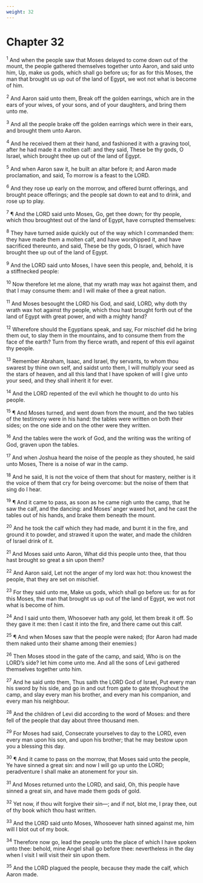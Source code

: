 ```yaml
---
weight: 32
---
```


# Chapter 32

<sup>1</sup> And when the people saw that Moses delayed to come down out of the mount, the people gathered themselves together unto Aaron, and said unto him, Up, make us gods, which shall go before us; for as for this Moses, the man that brought us up out of the land of Egypt, we wot not what is become of him. 

<sup>2</sup> And Aaron said unto them, Break off the golden earrings, which are in the ears of your wives, of your sons, and of your daughters, and bring them unto me. 

<sup>3</sup> And all the people brake off the golden earrings which were in their ears, and brought them unto Aaron. 

<sup>4</sup> And he received them at their hand, and fashioned it with a graving tool, after he had made it a molten calf: and they said, These be thy gods, O Israel, which brought thee up out of the land of Egypt. 

<sup>5</sup> And when Aaron saw it, he built an altar before it; and Aaron made proclamation, and said, To morrow is a feast to the LORD. 

<sup>6</sup> And they rose up early on the morrow, and offered burnt offerings, and brought peace offerings; and the people sat down to eat and to drink, and rose up to play. 

<sup>7</sup> ¶ And the LORD said unto Moses, Go, get thee down; for thy people, which thou broughtest out of the land of Egypt, have corrupted themselves: 

<sup>8</sup> They have turned aside quickly out of the way which I commanded them: they have made them a molten calf, and have worshipped it, and have sacrificed thereunto, and said, These be thy gods, O Israel, which have brought thee up out of the land of Egypt. 

<sup>9</sup> And the LORD said unto Moses, I have seen this people, and, behold, it is a stiffnecked people: 

<sup>10</sup> Now therefore let me alone, that my wrath may wax hot against them, and that I may consume them: and I will make of thee a great nation. 

<sup>11</sup> And Moses besought the LORD his God, and said, LORD, why doth thy wrath wax hot against thy people, which thou hast brought forth out of the land of Egypt with great power, and with a mighty hand? 

<sup>12</sup> Wherefore should the Egyptians speak, and say, For mischief did he bring them out, to slay them in the mountains, and to consume them from the face of the earth? Turn from thy fierce wrath, and repent of this evil against thy people. 

<sup>13</sup> Remember Abraham, Isaac, and Israel, thy servants, to whom thou swarest by thine own self, and saidst unto them, I will multiply your seed as the stars of heaven, and all this land that I have spoken of will I give unto your seed, and they shall inherit it for ever. 

<sup>14</sup> And the LORD repented of the evil which he thought to do unto his people. 

<sup>15</sup> ¶ And Moses turned, and went down from the mount, and the two tables of the testimony were in his hand: the tables were written on both their sides; on the one side and on the other were they written. 

<sup>16</sup> And the tables were the work of God, and the writing was the writing of God, graven upon the tables. 

<sup>17</sup> And when Joshua heard the noise of the people as they shouted, he said unto Moses, There is a noise of war in the camp. 

<sup>18</sup> And he said, It is not the voice of them that shout for mastery, neither is it the voice of them that cry for being overcome: but the noise of them that sing do I hear. 

<sup>19</sup> ¶ And it came to pass, as soon as he came nigh unto the camp, that he saw the calf, and the dancing: and Moses’ anger waxed hot, and he cast the tables out of his hands, and brake them beneath the mount. 

<sup>20</sup> And he took the calf which they had made, and burnt it in the fire, and ground it to powder, and strawed it upon the water, and made the children of Israel drink of it. 

<sup>21</sup> And Moses said unto Aaron, What did this people unto thee, that thou hast brought so great a sin upon them? 

<sup>22</sup> And Aaron said, Let not the anger of my lord wax hot: thou knowest the people, that they are set on mischief. 

<sup>23</sup> For they said unto me, Make us gods, which shall go before us: for as for this Moses, the man that brought us up out of the land of Egypt, we wot not what is become of him. 

<sup>24</sup> And I said unto them, Whosoever hath any gold, let them break it off. So they gave it me: then I cast it into the fire, and there came out this calf. 

<sup>25</sup> ¶ And when Moses saw that the people were naked; (for Aaron had made them naked unto their shame among their enemies:) 

<sup>26</sup> Then Moses stood in the gate of the camp, and said, Who is on the LORD’s side? let him come unto me. And all the sons of Levi gathered themselves together unto him. 

<sup>27</sup> And he said unto them, Thus saith the LORD God of Israel, Put every man his sword by his side, and go in and out from gate to gate throughout the camp, and slay every man his brother, and every man his companion, and every man his neighbour. 

<sup>28</sup> And the children of Levi did according to the word of Moses: and there fell of the people that day about three thousand men. 

<sup>29</sup> For Moses had said, Consecrate yourselves to day to the LORD, even every man upon his son, and upon his brother; that he may bestow upon you a blessing this day. 

<sup>30</sup> ¶ And it came to pass on the morrow, that Moses said unto the people, Ye have sinned a great sin: and now I will go up unto the LORD; peradventure I shall make an atonement for your sin. 

<sup>31</sup> And Moses returned unto the LORD, and said, Oh, this people have sinned a great sin, and have made them gods of gold. 

<sup>32</sup> Yet now, if thou wilt forgive their sin—; and if not, blot me, I pray thee, out of thy book which thou hast written. 

<sup>33</sup> And the LORD said unto Moses, Whosoever hath sinned against me, him will I blot out of my book. 

<sup>34</sup> Therefore now go, lead the people unto the place of which I have spoken unto thee: behold, mine Angel shall go before thee: nevertheless in the day when I visit I will visit their sin upon them. 

<sup>35</sup> And the LORD plagued the people, because they made the calf, which Aaron made. 


